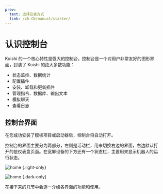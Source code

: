 ```yaml
---
prev:
  text: 选择安装方式
  link: /zh-CN/manual/starter/
---
```


# 认识控制台

Koishi 的一个核心特性是强大的控制台。控制台是一个对用户非常友好的图形界面，封装了 Koishi 的绝大多数功能：

- 状态监控、数据统计
- 配置插件
- 安装、卸载和更新插件
- 管理指令、数据库、输出文本
- 模拟聊天
- 查看日志

## 控制台界面

在您成功安装了模板项目或启动器后，控制台将自动打开。

控制台的界面主要分为两部分，左侧是活动栏，用来切换右边的界面，右边默认打开的是仪表盘页面。在宽屏设备的下方还有一个状态栏，主要用来显示机器人的运行状态。

![home](../../../shared/manual/console/home.light.webp) {.light-only}

![home](../../../shared/manual/console/home.dark.webp) {.dark-only}

在接下来的几节中会逐一介绍各界面的功能和使用。
